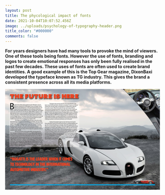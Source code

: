 ```yaml
---
layout: post
title: The phycological impact of fonts
date: 2021-10-04T10:07:52.456Z
image: ../uploads/psychology-of-typography-header.png
title_color: "#000000"
comments: false
---
```

**For years designers have had many tools to provoke the mind of viewers. One of these tools being fonts. However the use of fonts, branding and logos to create emotional responses has only been fully realised in the past few decades. These uses of fonts are often used to create brand identities. A good example of this is the Top Gear magazine, DixonBaxi developed the typeface known as TG industry. This gives the brand a consistent presence across all its media platforms.** 

![](../uploads/top-gear-spread.jpeg)
